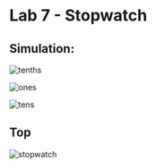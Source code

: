 # Lab 7 - Stopwatch

## Simulation:

![tenths](https://user-images.githubusercontent.com/58397657/77150869-1dbfc580-6a95-11ea-820e-40855595f7ab.png)

![ones](https://user-images.githubusercontent.com/58397657/77150920-34661c80-6a95-11ea-9c20-04822f36333b.png)

![tens](https://user-images.githubusercontent.com/58397657/77150939-3b8d2a80-6a95-11ea-8267-6090e4075db8.png)

## Top

![stopwatch](https://user-images.githubusercontent.com/60675320/77196899-84200480-6ae4-11ea-9c84-65d2ad744c86.jpg)
